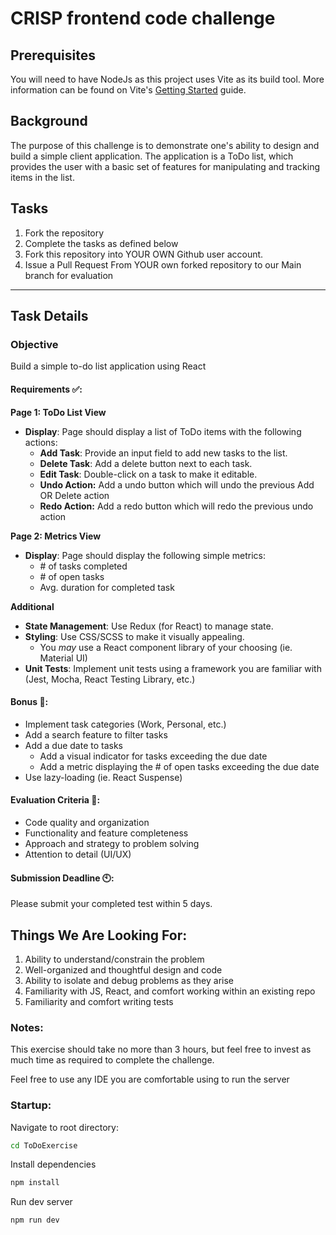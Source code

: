 # CRISP frontend code challenge

## Prerequisites

You will need to have NodeJs as this project uses Vite as its build tool. More information can be found on Vite's [Getting Started](https://vitejs.dev/guide/) guide. 

## Background
The purpose of this challenge is to demonstrate one's ability to design and build a simple client application. The application is a ToDo list, 
which provides the user with a basic set of features for manipulating and tracking items in the list. 

## Tasks

1. Fork the repository
2. Complete the tasks as defined below
3. Fork this repository into YOUR OWN Github user account.
4. Issue a Pull Request From YOUR own forked repository to our Main branch for evaluation

---

## Task Details
### Objective

Build a simple to-do list application using React

#### Requirements ✅:

**Page 1: ToDo List View**

- **Display**: Page should display a list of ToDo items with the following actions:
    - **Add Task**: Provide an input field to add new tasks to the list.
    - **Delete Task**: Add a delete button next to each task.
    - **Edit Task**: Double-click on a task to make it editable.
    - **Undo Action:** Add a undo button which will undo the previous Add OR Delete action
    - **Redo Action:** Add a redo button which will redo the previous undo action

**Page 2: Metrics View**
- **Display**: Page should display the following simple metrics:
  - \# of tasks completed
  - \# of open tasks
  - Avg. duration for completed task
  
**Additional**
- **State Management**: Use Redux (for React) to manage state.
- **Styling**: Use CSS/SCSS to make it visually appealing.
  - You _may_ use a React component library of your choosing (ie. Material UI)
- **Unit Tests**: Implement unit tests using a framework you are familiar with (Jest, Mocha, React Testing Library, etc.)

#### Bonus 🎉:
- Implement task categories (Work, Personal, etc.)
- Add a search feature to filter tasks
- Add a due date to tasks
  - Add a visual indicator for tasks exceeding the due date
  - Add a metric displaying the # of open tasks exceeding the due date
- Use lazy-loading (ie. React Suspense)

#### Evaluation Criteria 📝:

- Code quality and organization
- Functionality and feature completeness
- Approach and strategy to problem solving
- Attention to detail (UI/UX)

#### Submission Deadline 🕙:

Please submit your completed test within 5 days.

## Things We Are Looking For:
1. Ability to understand/constrain the problem
2. Well-organized and thoughtful design and code
3. Ability to isolate and debug problems as they arise
4. Familiarity with JS, React, and comfort working within an existing repo
5. Familiarity and comfort writing tests

### Notes:
This exercise should take no more than 3 hours, but feel free to invest as much time as required to complete the challenge.

Feel free to use any IDE you are comfortable using to run the server

### Startup:
Navigate to root directory:
```cmd
cd ToDoExercise
```
Install dependencies
```cmd
npm install
```
Run dev server
```cmd
npm run dev
```